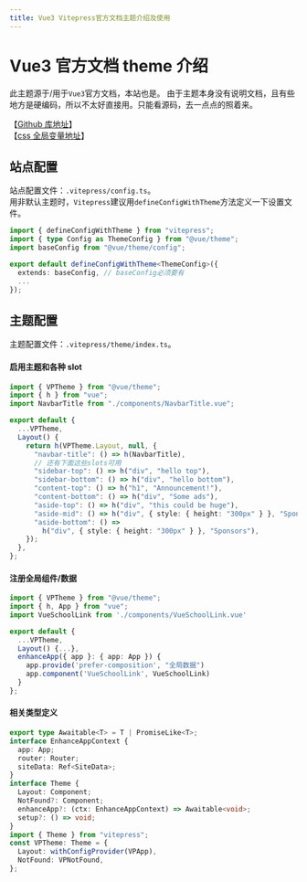 ```yaml
---
title: Vue3 Vitepress官方文档主题介绍及使用
---
```


# Vue3 官方文档 theme 介绍

此主题源于/用于`Vue3`官方文档，本站也是。
由于主题本身没有说明文档，且有些地方是硬编码，所以不太好直接用。只能看源码，去一点点的照着来。

【[Github 库地址](https://github.com/vuejs/theme)】  
【[css 全局变量地址](https://github.com/vuejs/theme/blob/0496c884e37cf52a3c5775aec8d57bdd4c8e20af/src/core/styles/variables.css)】

## 站点配置

站点配置文件：`.vitepress/config.ts`。  
用非默认主题时，`Vitepress`建议用`defineConfigWithTheme`方法定义一下设置文件。

```ts
import { defineConfigWithTheme } from "vitepress";
import { type Config as ThemeConfig } from "@vue/theme";
import baseConfig from "@vue/theme/config";

export default defineConfigWithTheme<ThemeConfig>({
  extends: baseConfig, // baseConfig必须要有
  ...
});
```

## 主题配置

主题配置文件：`.vitepress/theme/index.ts`。

#### 启用主题和各种 slot

```ts
import { VPTheme } from "@vue/theme";
import { h } from "vue";
import NavbarTitle from "./components/NavbarTitle.vue";

export default {
  ...VPTheme,
  Layout() {
    return h(VPTheme.Layout, null, {
      "navbar-title": () => h(NavbarTitle),
      // 还有下面这些slots可用
      "sidebar-top": () => h("div", "hello top"),
      "sidebar-bottom": () => h("div", "hello bottom"),
      "content-top": () => h("h1", "Announcement!"),
      "content-bottom": () => h("div", "Some ads"),
      "aside-top": () => h("div", "this could be huge"),
      "aside-mid": () => h("div", { style: { height: "300px" } }, "Sponsors"),
      "aside-bottom": () =>
        h("div", { style: { height: "300px" } }, "Sponsors"),
    });
  },
};
```

#### 注册全局组件/数据

```ts
import { VPTheme } from "@vue/theme";
import { h, App } from "vue";
import VueSchoolLink from './components/VueSchoolLink.vue'

export default {
  ...VPTheme,
  Layout() {...},
  enhanceApp({ app }: { app: App }) {
    app.provide('prefer-composition', "全局数据")
    app.component('VueSchoolLink', VueSchoolLink)
  }
};
```

#### 相关类型定义

```ts
export type Awaitable<T> = T | PromiseLike<T>;
interface EnhanceAppContext {
  app: App;
  router: Router;
  siteData: Ref<SiteData>;
}
interface Theme {
  Layout: Component;
  NotFound?: Component;
  enhanceApp?: (ctx: EnhanceAppContext) => Awaitable<void>;
  setup?: () => void;
}
import { Theme } from "vitepress";
const VPTheme: Theme = {
  Layout: withConfigProvider(VPApp),
  NotFound: VPNotFound,
};
```
